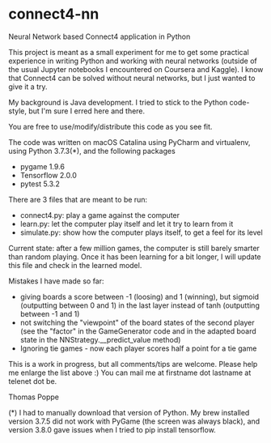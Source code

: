 # connect4-nn
Neural Network based Connect4 application in Python

This project is meant as a small experiment for me to get some practical experience in writing Python and working with
neural networks (outside of the usual Jupyter notebooks I encountered on Coursera and Kaggle).
I know that Connect4 can be solved without neural networks, but I just wanted to give it a try.

My background is Java development.  I tried to stick to the Python code-style, but I'm sure I erred here and there.

You are free to use/modify/distribute this code as you see fit.

The code was written on macOS Catalina using PyCharm and virtualenv, using Python 3.7.3(*), and the following packages
 - pygame 1.9.6
 - Tensorflow 2.0.0
 - pytest 5.3.2

There are 3 files that are meant to be run:
- connect4.py: play a game against the computer
- learn.py: let the computer play itself and let it try to learn from it
- simulate.py: show how the computer plays itself, to get a feel for its level

Current state: after a few million games, the computer is still barely smarter than random playing.  Once it has been
learning for a bit longer, I will update this file and check in the learned model.

Mistakes I have made so far:
- giving boards a score between -1 (loosing) and 1 (winning), but sigmoid (outputting between 0 and 1) in the last layer 
  instead of tanh (outputting between -1 and 1)
- not switching the "viewpoint" of the board states of the second player (see the "factor" in the GameGenerator code
  and in the adapted board state in the NNStrategy.__predict_value method)
- Ignoring tie games - now each player scores half a point for a tie game

This is a work in progress, but all comments/tips are welcome.  Please help me enlarge the list above :)
You can mail me at firstname dot lastname at telenet dot be.

Thomas Poppe

(*) I had to manually download that version of Python.  My brew installed version 3.7.5 did not work with PyGame (the
    screen was always black), and version 3.8.0 gave issues when I tried to pip install tensorflow.
